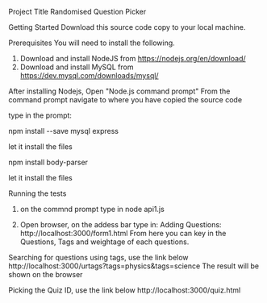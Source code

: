 Project Title
Randomised Question Picker

Getting Started
Download this source code copy to your local machine.

Prerequisites
You will need to install the following.
1. Download and install NodeJS from https://nodejs.org/en/download/
2. Download and install MySQL from https://dev.mysql.com/downloads/mysql/

After installing Nodejs, Open "Node.js command prompt"
From the command prompt navigate to where you have copied the source code

type in the prompt:

npm install --save mysql express

let it install the files

npm install body-parser

let it install the files

Running the tests
1. on the commnd prompt type in
node api1.js

2. Open browser, on the addess bar type in:
Adding Questions:
http://localhost:3000/form1.html
From here you can key in the Questions, Tags and weightage of each questions.

Searching for questions using tags, use the link below
http://localhost:3000/urtags?tags=physics&tags=science
The result will be shown on the browser

Picking the Quiz ID, use the link below
http://localhost:3000/quiz.html

